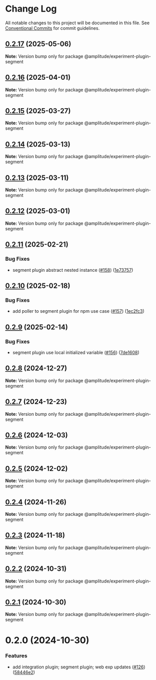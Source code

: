 # Change Log

All notable changes to this project will be documented in this file.
See [Conventional Commits](https://conventionalcommits.org) for commit guidelines.

## [0.2.17](https://github.com/amplitude/experiment-js-client/compare/@amplitude/experiment-plugin-segment@0.2.16...@amplitude/experiment-plugin-segment@0.2.17) (2025-05-06)

**Note:** Version bump only for package @amplitude/experiment-plugin-segment





## [0.2.16](https://github.com/amplitude/experiment-js-client/compare/@amplitude/experiment-plugin-segment@0.2.15...@amplitude/experiment-plugin-segment@0.2.16) (2025-04-01)

**Note:** Version bump only for package @amplitude/experiment-plugin-segment





## [0.2.15](https://github.com/amplitude/experiment-js-client/compare/@amplitude/experiment-plugin-segment@0.2.14...@amplitude/experiment-plugin-segment@0.2.15) (2025-03-27)

**Note:** Version bump only for package @amplitude/experiment-plugin-segment





## [0.2.14](https://github.com/amplitude/experiment-js-client/compare/@amplitude/experiment-plugin-segment@0.2.13...@amplitude/experiment-plugin-segment@0.2.14) (2025-03-13)

**Note:** Version bump only for package @amplitude/experiment-plugin-segment





## [0.2.13](https://github.com/amplitude/experiment-js-client/compare/@amplitude/experiment-plugin-segment@0.2.12...@amplitude/experiment-plugin-segment@0.2.13) (2025-03-11)

**Note:** Version bump only for package @amplitude/experiment-plugin-segment





## [0.2.12](https://github.com/amplitude/experiment-js-client/compare/@amplitude/experiment-plugin-segment@0.2.11...@amplitude/experiment-plugin-segment@0.2.12) (2025-03-01)

**Note:** Version bump only for package @amplitude/experiment-plugin-segment





## [0.2.11](https://github.com/amplitude/experiment-js-client/compare/@amplitude/experiment-plugin-segment@0.2.10...@amplitude/experiment-plugin-segment@0.2.11) (2025-02-21)


### Bug Fixes

* segment plugin abstract nested instance ([#158](https://github.com/amplitude/experiment-js-client/issues/158)) ([1e73757](https://github.com/amplitude/experiment-js-client/commit/1e73757bae98dfd8af1761c5e7c77ee7d1989fe0))





## [0.2.10](https://github.com/amplitude/experiment-js-client/compare/@amplitude/experiment-plugin-segment@0.2.9...@amplitude/experiment-plugin-segment@0.2.10) (2025-02-18)


### Bug Fixes

* add poller to segment plugin for npm use case ([#157](https://github.com/amplitude/experiment-js-client/issues/157)) ([1ec2fc3](https://github.com/amplitude/experiment-js-client/commit/1ec2fc332b44790dfd01d1d4a3e43cd0be0a738f))





## [0.2.9](https://github.com/amplitude/experiment-js-client/compare/@amplitude/experiment-plugin-segment@0.2.8...@amplitude/experiment-plugin-segment@0.2.9) (2025-02-14)


### Bug Fixes

* segment plugin use local initialized variable ([#156](https://github.com/amplitude/experiment-js-client/issues/156)) ([7de1608](https://github.com/amplitude/experiment-js-client/commit/7de16086a8ad9fb1b5a44c2179d3b794021bf199))





## [0.2.8](https://github.com/amplitude/experiment-js-client/compare/@amplitude/experiment-plugin-segment@0.2.7...@amplitude/experiment-plugin-segment@0.2.8) (2024-12-27)

**Note:** Version bump only for package @amplitude/experiment-plugin-segment





## [0.2.7](https://github.com/amplitude/experiment-js-client/compare/@amplitude/experiment-plugin-segment@0.2.6...@amplitude/experiment-plugin-segment@0.2.7) (2024-12-23)

**Note:** Version bump only for package @amplitude/experiment-plugin-segment





## [0.2.6](https://github.com/amplitude/experiment-js-client/compare/@amplitude/experiment-plugin-segment@0.2.5...@amplitude/experiment-plugin-segment@0.2.6) (2024-12-03)

**Note:** Version bump only for package @amplitude/experiment-plugin-segment





## [0.2.5](https://github.com/amplitude/experiment-js-client/compare/@amplitude/experiment-plugin-segment@0.2.4...@amplitude/experiment-plugin-segment@0.2.5) (2024-12-02)

**Note:** Version bump only for package @amplitude/experiment-plugin-segment





## [0.2.4](https://github.com/amplitude/experiment-js-client/compare/@amplitude/experiment-plugin-segment@0.2.3...@amplitude/experiment-plugin-segment@0.2.4) (2024-11-26)

**Note:** Version bump only for package @amplitude/experiment-plugin-segment





## [0.2.3](https://github.com/amplitude/experiment-js-client/compare/@amplitude/experiment-plugin-segment@0.2.2...@amplitude/experiment-plugin-segment@0.2.3) (2024-11-18)

**Note:** Version bump only for package @amplitude/experiment-plugin-segment





## [0.2.2](https://github.com/amplitude/experiment-js-client/compare/@amplitude/experiment-plugin-segment@0.2.1...@amplitude/experiment-plugin-segment@0.2.2) (2024-10-31)

**Note:** Version bump only for package @amplitude/experiment-plugin-segment





## [0.2.1](https://github.com/amplitude/experiment-js-client/compare/@amplitude/experiment-plugin-segment@0.2.0...@amplitude/experiment-plugin-segment@0.2.1) (2024-10-30)

**Note:** Version bump only for package @amplitude/experiment-plugin-segment





# 0.2.0 (2024-10-30)


### Features

* add integration plugin; segment plugin; web exp updates ([#126](https://github.com/amplitude/experiment-js-client/issues/126)) ([58446e2](https://github.com/amplitude/experiment-js-client/commit/58446e2f8af0e41a8dcd9c759d53b60f041c70c2))
